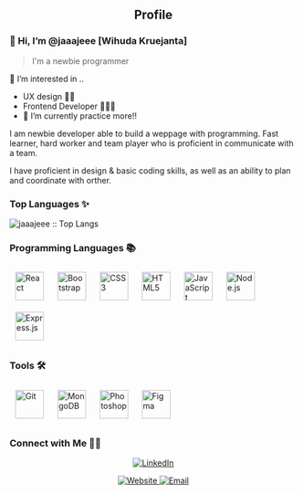 <p align="center">
<!--           <img width="100px" src="https://photos.google.com/photo/AF1QipPUgt-YvdQCwGhOCCAD9eMkbClSrRtKrUHE782S" align="center" alt="Github Readme" /> -->
          <h2 align="center">Profile</h2>
</p>

### 👋 Hi, I’m @jaaajeee [Wihuda Kruejanta] 
>I'm a newbie programmer

>
👀 I’m interested in .. 
- UX design 🧏🏻
- Frontend Developer 👩🏻‍💻
- 🌱 I’m currently practice more!! 

<div>
 <p>
I am newbie developer able to build a weppage with programming. Fast learner, hard worker and team player who is proficient in communicate with a team.

I have proficient in design & basic coding skills, as well as an ability to plan and coordinate with orther.
</p>
</div>

### Top Languages ✨ 

<p><img src="https://github-readme-stats.vercel.app/api/top-langs/?username=jaaajeee&langs_count=10&theme=tokyonight&layout=compact" alt="jaaajeee :: Top Langs" /></p>

### Programming Languages 📚

<div>  
<img style="margin: 10px" src="https://profilinator.rishav.dev/skills-assets/react-original-wordmark.svg" alt="React" height="50" />  
<img style="margin: 10px" src="https://profilinator.rishav.dev/skills-assets/bootstrap-plain.svg" alt="Bootstrap" height="50" />  
<img style="margin: 10px" src="https://profilinator.rishav.dev/skills-assets/css3-original-wordmark.svg" alt="CSS3" height="50" />  
<img style="margin: 10px" src="https://profilinator.rishav.dev/skills-assets/html5-original-wordmark.svg" alt="HTML5" height="50" />  
<img style="margin: 10px" src="https://profilinator.rishav.dev/skills-assets/javascript-original.svg" alt="JavaScript" height="50" />  
<img style="margin: 10px" src="https://profilinator.rishav.dev/skills-assets/nodejs-original-wordmark.svg" alt="Node.js" height="50" />  
<img style="margin: 10px" src="https://profilinator.rishav.dev/skills-assets/express-original-wordmark.svg" alt="Express.js" height="50" /> 
</div>



### Tools 🛠️
<div>
<img style="margin: 10px" src="https://profilinator.rishav.dev/skills-assets/git-scm-icon.svg" alt="Git" height="50" />
<img style="margin: 10px" src="https://profilinator.rishav.dev/skills-assets/mongodb-original-wordmark.svg" alt="MongoDB" height="50" />
<img style="margin: 10px" src="https://profilinator.rishav.dev/skills-assets/photoshop-plain.svg" alt="Photoshop" height="50" />  
<img style="margin: 10px" src="https://profilinator.rishav.dev/skills-assets/figma-icon.svg" alt="Figma" height="50" />
 </div>

###  Connect with Me 🤝🏻
<div align="center">
          
<a href="www.linkedin.com/in/wichuda-kruejanta-0785a6236" target="_blank"><img alt="LinkedIn" src="https://img.shields.io/badge/LinkedIn-wichudakruejanta-blue?style=flat&logo=linkedin"></a>
  
<a href="https://jaajee-portfolio.netlify.app" target="_blank">
  <img alt="Website" src="https://img.shields.io/badge/website-jajeeportfolios-blue?style=flat&logo=google-chrome">
 </a>  
  
<a href="mailto:wichuda.kru@gmail.com">
   <img alt="Email" src="https://img.shields.io/badge/Email-wichuda.kru@gmail.com-blue?style=flat&logo=gmail">
 </a>
</p>
</div>  

